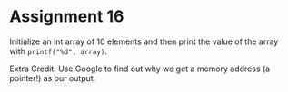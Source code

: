 # Assignment 16
Initialize an int array of 10 elements and then print the value of the array with `printf("%d", array)`.

Extra Credit: Use Google to find out why we get a memory address (a pointer!) as our output.
